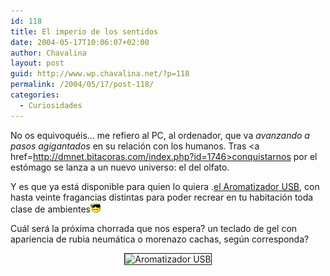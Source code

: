 ```yaml
---
id: 118
title: El imperio de los sentidos
date: 2004-05-17T10:06:07+02:00
author: Chavalina
layout: post
guid: http://www.wp.chavalina.net/?p=118
permalink: /2004/05/17/post-118/
categories:
  - Curiosidades
---
```

No os equivoquéis… me refiero al PC, al ordenador, que va _avanzando a pasos agigantados_ en su relación con los humanos. Tras <a href=http://dmnet.bitacoras.com/index.php?id=1746>conquistarnos por el estómago</a> se lanza a un nuevo universo: el del olfato.

Y es que ya está disponible para quien lo quiera .<a href=http://www.noticiasdot.com/publicaciones/2004/0504/1305/noticias130504/noticias130504-7.htm>el Aromatizador <acronym title="Universal Serial Bus">USB</acronym></a>, con hasta veinte fragancias distintas para poder recrear en tu habitación toda clase de ambientes![gafas](/imagenes/emoticonos/gafas.gif) 

Cuál será la próxima chorrada que nos espera? un teclado de gel con apariencia de rubia neumática o morenazo cachas, seg&uacute;n corresponda?

<p align="center">
  <img src="http://www.noticiasdot.com/publicaciones/2004/0504/1305/noticias130504/images/usb-aromatizador.gif" border="1" alt="Aromatizador USB" />
</p>